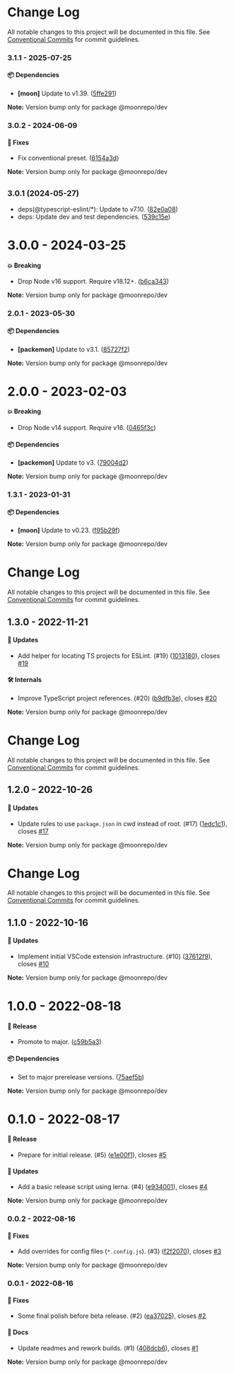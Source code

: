 # Change Log

All notable changes to this project will be documented in this file.
See [Conventional Commits](https://conventionalcommits.org) for commit guidelines.

### 3.1.1 - 2025-07-25

#### 📦 Dependencies

- **[moon]** Update to v1.39. ([5ffe291](https://github.com/moonrepo/dev/commit/5ffe291))

**Note:** Version bump only for package @moonrepo/dev





### 3.0.2 - 2024-06-09

#### 🐞 Fixes

- Fix conventional preset. ([6154a3d](https://github.com/moonrepo/dev/commit/6154a3d))

**Note:** Version bump only for package @moonrepo/dev

## <small>3.0.1 (2024-05-27)</small>

- deps(@typescript-eslint/\*): Update to v7.10. ([82e0a08](https://github.com/moonrepo/dev/commit/82e0a08))
- deps: Update dev and test dependencies. ([539c15e](https://github.com/moonrepo/dev/commit/539c15e))

# 3.0.0 - 2024-03-25

#### 💥 Breaking

- Drop Node v16 support. Require v18.12+. ([b6ca343](https://github.com/moonrepo/dev/commit/b6ca343))

**Note:** Version bump only for package @moonrepo/dev

### 2.0.1 - 2023-05-30

#### 📦 Dependencies

- **[packemon]** Update to v3.1. ([85727f2](https://github.com/moonrepo/dev/commit/85727f2))

**Note:** Version bump only for package @moonrepo/dev

# 2.0.0 - 2023-02-03

#### 💥 Breaking

- Drop Node v14 support. Require v16. ([0465f3c](https://github.com/moonrepo/dev/commit/0465f3c))

#### 📦 Dependencies

- **[packemon]** Update to v3. ([79004d2](https://github.com/moonrepo/dev/commit/79004d2))

**Note:** Version bump only for package @moonrepo/dev

### 1.3.1 - 2023-01-31

#### 📦 Dependencies

- **[moon]** Update to v0.23. ([f95b29f](https://github.com/moonrepo/dev/commit/f95b29f))

**Note:** Version bump only for package @moonrepo/dev

# Change Log

All notable changes to this project will be documented in this file. See
[Conventional Commits](https://conventionalcommits.org) for commit guidelines.

## 1.3.0 - 2022-11-21

#### 🚀 Updates

- Add helper for locating TS projects for ESLint. (#19)
  ([1013180](https://github.com/moonrepo/dev/commit/1013180)), closes
  [#19](https://github.com/moonrepo/dev/issues/19)

#### 🛠 Internals

- Improve TypeScript project references. (#20)
  ([b9dfb3e](https://github.com/moonrepo/dev/commit/b9dfb3e)), closes
  [#20](https://github.com/moonrepo/dev/issues/20)

**Note:** Version bump only for package @moonrepo/dev

# Change Log

All notable changes to this project will be documented in this file. See
[Conventional Commits](https://conventionalcommits.org) for commit guidelines.

## 1.2.0 - 2022-10-26

#### 🚀 Updates

- Update rules to use `package.json` in cwd instead of root. (#17)
  ([1edc1c1](https://github.com/moonrepo/dev/commit/1edc1c1)), closes
  [#17](https://github.com/moonrepo/dev/issues/17)

**Note:** Version bump only for package @moonrepo/dev

# Change Log

All notable changes to this project will be documented in this file. See
[Conventional Commits](https://conventionalcommits.org) for commit guidelines.

## 1.1.0 - 2022-10-16

#### 🚀 Updates

- Implement initial VSCode extension infrastructure. (#10)
  ([37612f9](https://github.com/moonrepo/dev/commit/37612f9)), closes
  [#10](https://github.com/moonrepo/dev/issues/10)

**Note:** Version bump only for package @moonrepo/dev

# 1.0.0 - 2022-08-18

#### 🎉 Release

- Promote to major. ([c59b5a3](https://github.com/moonrepo/dev/commit/c59b5a3))

#### 📦 Dependencies

- Set to major prerelease versions. ([75aef5b](https://github.com/moonrepo/dev/commit/75aef5b))

**Note:** Version bump only for package @moonrepo/dev

# 0.1.0 - 2022-08-17

#### 🎉 Release

- Prepare for initial release. (#5) ([e1e00f1](https://github.com/moonrepo/dev/commit/e1e00f1)),
  closes [#5](https://github.com/moonrepo/dev/issues/5)

#### 🚀 Updates

- Add a basic release script using lerna. (#4)
  ([e934001](https://github.com/moonrepo/dev/commit/e934001)), closes
  [#4](https://github.com/moonrepo/dev/issues/4)

**Note:** Version bump only for package @moonrepo/dev

### 0.0.2 - 2022-08-16

#### 🐞 Fixes

- Add overrides for config files (`*.config.js`). (#3)
  ([f2f2070](https://github.com/moonrepo/dev/commit/f2f2070)), closes
  [#3](https://github.com/moonrepo/dev/issues/3)

**Note:** Version bump only for package @moonrepo/dev

### 0.0.1 - 2022-08-16

#### 🐞 Fixes

- Some final polish before beta release. (#2)
  ([ea37025](https://github.com/moonrepo/dev/commit/ea37025)), closes
  [#2](https://github.com/moonrepo/dev/issues/2)

#### 📘 Docs

- Update readmes and rework builds. (#1)
  ([408dcb6](https://github.com/moonrepo/dev/commit/408dcb6)), closes
  [#1](https://github.com/moonrepo/dev/issues/1)

**Note:** Version bump only for package @moonrepo/dev
